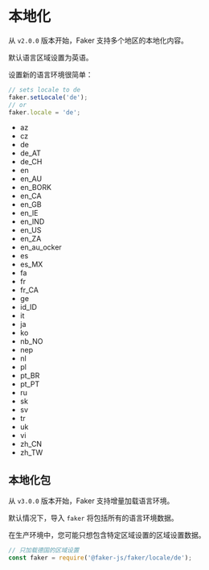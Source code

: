 # 本地化

从 `v2.0.0` 版本开始，Faker 支持多个地区的本地化内容。

默认语言区域设置为英语。

设置新的语言环境很简单：

```js
// sets locale to de
faker.setLocale('de');
// or
faker.locale = 'de';
```

- az
- cz
- de
- de_AT
- de_CH
- en
- en_AU
- en_BORK
- en_CA
- en_GB
- en_IE
- en_IND
- en_US
- en_ZA
- en_au_ocker
- es
- es_MX
- fa
- fr
- fr_CA
- ge
- id_ID
- it
- ja
- ko
- nb_NO
- nep
- nl
- pl
- pt_BR
- pt_PT
- ru
- sk
- sv
- tr
- uk
- vi
- zh_CN
- zh_TW

## 本地化包

从 `v3.0.0` 版本开始，Faker 支持增量加载语言环境。

默认情况下，导入 `faker` 将包括所有的语言环境数据。

在生产环境中，您可能只想包含特定区域设置的区域设置数据。

```js
// 只加载德国的区域设置
const faker = require('@faker-js/faker/locale/de');
```
